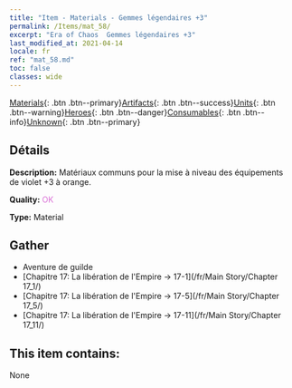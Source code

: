 ```yaml
---
title: "Item - Materials - Gemmes légendaires +3"
permalink: /Items/mat_58/
excerpt: "Era of Chaos  Gemmes légendaires +3"
last_modified_at: 2021-04-14
locale: fr
ref: "mat_58.md"
toc: false
classes: wide
---
```

 [Materials](/fr/Items/){: .btn .btn--primary}[Artifacts](/fr/Items/Artifacts/){: .btn .btn--success}[Units](/fr/Items/Units/){: .btn .btn--warning}[Heroes](/fr/Items/Heroes/){: .btn .btn--danger}[Consumables](/fr/Items/Consumables/){: .btn .btn--info}[Unknown](/fr/Items/Unknown/){: .btn .btn--primary}

## Détails
 **Description:** Matériaux communs pour la mise à niveau des équipements de violet +3 à orange.

 **Quality:** <span style="color: #DA70D6">OK</span>

 **Type:** Material

## Gather

*    Aventure de guilde 
*    [Chapitre 17: La libération de l'Empire -> 17-1](/fr/Main Story/Chapter 17_1/) 
*    [Chapitre 17: La libération de l'Empire -> 17-5](/fr/Main Story/Chapter 17_5/) 
*    [Chapitre 17: La libération de l'Empire -> 17-11](/fr/Main Story/Chapter 17_11/) 

## This item contains:

  None

